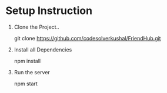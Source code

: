 # Setup Instruction

1. Clone the Project..
   
   git clone https://github.com/codesolverkushal/FriendHub.git

2. Install all Dependencies

   npm install

3. Run the server
   
   npm start

